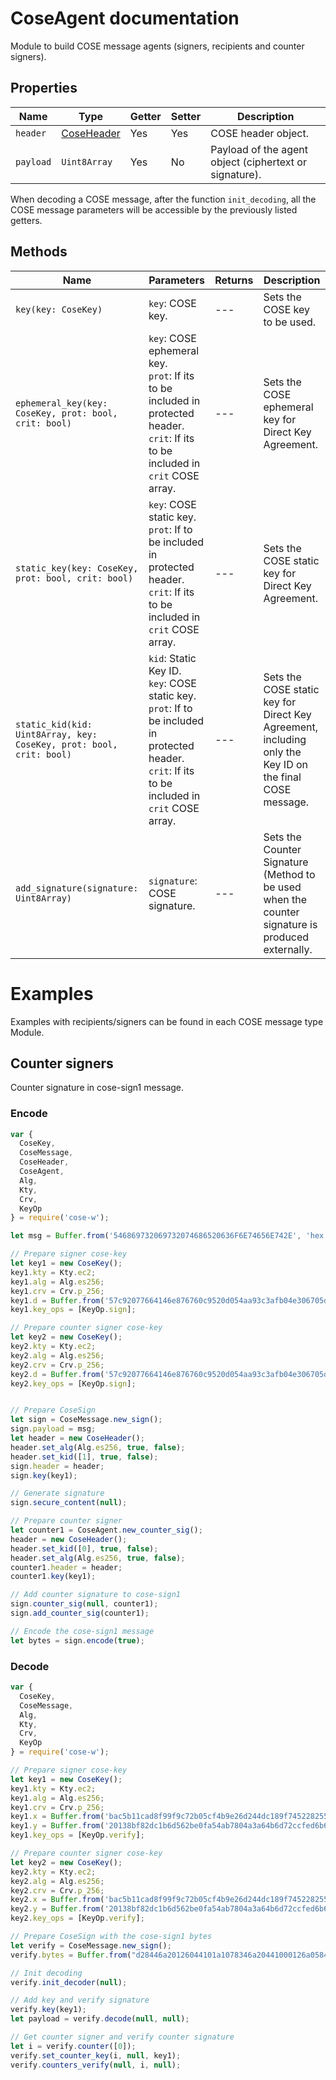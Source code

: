 # CoseAgent documentation

Module to build COSE message agents (signers, recipients and counter signers).

## Properties

| Name | Type | Getter | Setter | Description |
| ---- | ---- | ------ | ------ | ----------- |
| `header` | [CoseHeader](CoseHeader.md) | Yes | Yes | COSE header object. | 
| `payload` | `Uint8Array` | Yes | No | Payload of the agent object (ciphertext or signature). |

When decoding a COSE message, after the function `init_decoding`, all the COSE message parameters will be accessible by the previously listed getters.

## Methods 

| Name | Parameters | Returns | Description |
| ---- | ---------- | ------- | ----------- |
| `key(key: CoseKey)` | `key`: COSE key. | --- |  Sets the COSE key to be used. | 
| `ephemeral_key(key: CoseKey, prot: bool, crit: bool)` | `key`: COSE ephemeral key. <br/> `prot`: If its to be included in protected header. <br/> `crit`: If its to be included in `crit` COSE array. | --- | Sets the COSE ephemeral key for Direct Key Agreement. | 
| `static_key(key: CoseKey, prot: bool, crit: bool)` | `key`: COSE static key. <br/> `prot`: If to be included in protected header. <br/> `crit`: If its to be included in `crit` COSE array. | --- | Sets the COSE static key for Direct Key Agreement. | 
| `static_kid(kid: Uint8Array, key: CoseKey, prot: bool, crit: bool)` | `kid`: Static Key ID. <br/> `key`: COSE static key. <br/> `prot`: If to be included in protected header. <br/> `crit`: If its to be included in `crit` COSE array. | --- | Sets the COSE static key for Direct Key Agreement, including only the Key ID on the final COSE message. | 
| `add_signature(signature: Uint8Array)` | `signature`: COSE signature. | --- | Sets the Counter Signature (Method to be used when the counter signature is produced externally. | 


# Examples

Examples with recipients/signers can be found in each COSE message type Module.

## Counter signers

Counter signature in cose-sign1 message.

### Encode
```js
var {
  CoseKey,
  CoseMessage,
  CoseHeader,
  CoseAgent,
  Alg,
  Kty,
  Crv,
  KeyOp
} = require('cose-w');

let msg = Buffer.from('546869732069732074686520636F6E74656E742E', 'hex');

// Prepare signer cose-key
let key1 = new CoseKey();
key1.kty = Kty.ec2;
key1.alg = Alg.es256;
key1.crv = Crv.p_256;
key1.d = Buffer.from('57c92077664146e876760c9520d054aa93c3afb04e306705db6090308507b4d3', 'hex');
key1.key_ops = [KeyOp.sign];

// Prepare counter signer cose-key
let key2 = new CoseKey();
key2.kty = Kty.ec2;
key2.alg = Alg.es256;
key2.crv = Crv.p_256;
key2.d = Buffer.from('57c92077664146e876760c9520d054aa93c3afb04e306705db6090308507b4d3', 'hex');
key2.key_ops = [KeyOp.sign];


// Prepare CoseSign
let sign = CoseMessage.new_sign();
sign.payload = msg;
let header = new CoseHeader();
header.set_alg(Alg.es256, true, false);
header.set_kid([1], true, false);
sign.header = header;
sign.key(key1);

// Generate signature
sign.secure_content(null);

// Prepare counter signer
let counter1 = CoseAgent.new_counter_sig();
header = new CoseHeader();
header.set_kid([0], true, false);
header.set_alg(Alg.es256, true, false);
counter1.header = header;
counter1.key(key1);

// Add counter signature to cose-sign1
sign.counter_sig(null, counter1);
sign.add_counter_sig(counter1);

// Encode the cose-sign1 message
let bytes = sign.encode(true);
```

### Decode
```js
var {
  CoseKey,
  CoseMessage,
  Alg,
  Kty,
  Crv,
  KeyOp
} = require('cose-w');

// Prepare signer cose-key
let key1 = new CoseKey();
key1.kty = Kty.ec2;
key1.alg = Alg.es256;
key1.crv = Crv.p_256;
key1.x = Buffer.from('bac5b11cad8f99f9c72b05cf4b9e26d244dc189f745228255a219a86d6a09eff', 'hex');
key1.y = Buffer.from('20138bf82dc1b6d562be0fa54ab7804a3a64b6d72ccfed6b6fb6ed28bbfc117e', 'hex');
key1.key_ops = [KeyOp.verify];

// Prepare counter signer cose-key
let key2 = new CoseKey();
key2.kty = Kty.ec2;
key2.alg = Alg.es256;
key2.crv = Crv.p_256;
key2.x = Buffer.from('bac5b11cad8f99f9c72b05cf4b9e26d244dc189f745228255a219a86d6a09eff', 'hex');
key2.y = Buffer.from('20138bf82dc1b6d562be0fa54ab7804a3a64b6d72ccfed6b6fb6ed28bbfc117e', 'hex');
key2.key_ops = [KeyOp.verify];

// Prepare CoseSign with the cose-sign1 bytes
let verify = CoseMessage.new_sign();
verify.bytes = Buffer.from("d28446a20126044101a1078346a20441000126a05840b94eb54af9aba9250c3aabf65c7da5583d0c1b4e813f9dead8b5ac0fbc3afa2ae57ae88905c80f100771394501bc447d6064afcbdf88bb0620863f1e0827406554546869732069732074686520636f6e74656e742e5840cf6f9dd76e5c7252e72bf6bf685fced5d82309c4ae0df229a501529636106ae99ddb5efc8b73c208ddbc815f91d71dc9b7db8ce6390f76ad01ba256fc0eae575", "hex");

// Init decoding
verify.init_decoder(null);

// Add key and verify signature
verify.key(key1);
let payload = verify.decode(null, null);

// Get counter signer and verify counter signature
let i = verify.counter([0]);
verify.set_counter_key(i, null, key1);
verify.counters_verify(null, i, null);
```
